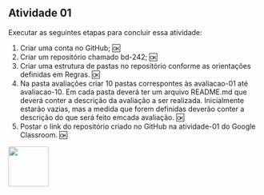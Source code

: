 <h2> Atividade 01 </h2>

Executar as seguintes etapas para concluir essa atividade:
1) Criar uma conta no GitHub;
  🆗 
2) Criar um repositório chamado bd-242;
   🆗
3) Criar uma estrutura de pastas no repositório conforme as orientações definidas em Regras.
   🆗
4) Na pasta avaliações criar 10 pastas correspontes às avaliacao-01 até avaliacao-10. Em cada pasta deverá ter um arquivo README.md que deverá conter a descrição da avaliação a ser realizada. Inicialmente estarão vazias, mas a medida que forem definidas deverão conter a descrição do que será feito emcada avaliação.
   🆗
5) Postar o link do repositório criado no GitHub na atividade-01 do Google Classroom.
   🆗

<img align='center' src='https://e7.pngegg.com/pngimages/564/545/png-clipart-ok-emoji-emoticon-thumb-up-icons-logos-emojis-emojis-thumbnail.png' width='80'>
